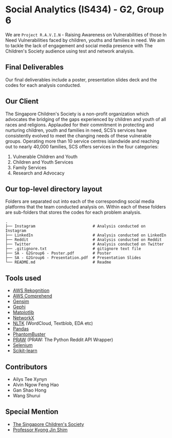 # Social Analytics (IS434) - G2, Group 6 

We are `Project R.A.V.I.N` - Raising Awareness on Vulnerabilities of those In Need Vulnerabilities faced by children, youths and families in need. We aim to tackle the lack of engagement and social media presence with The Children's Society audience using test and network analysis.


## Final Deliverables
Our final deliverables include a poster, presentation slides deck and the codes for each analysis conducted.


## Our Client
The Singapore Children's Society is a non-profit organization which advocates the bridging of the gaps experienced by children and youth of all races and religions. Applauded for their commitment in protecting and nurturing children, youth and families in need, SCS’s services have consistently evolved to meet the changing needs of these vulnerable groups. Operating more than 10 service centres islandwide and reaching out to nearly 40,000 families, SCS offers services in the four categories:
1. Vulnerable Children and Youth
2. Children and Youth Services
3. Family Services
4. Research and Advocacy


## Our top-level directory layout
Folders are separated out into each of the corresponding social media platforms that the team conducted analysis on. Within each of these folders are sub-folders that stores the codes for each problem analysis.

    .
    ├── Instagram                         # Analysis conducted on Instagram
    ├── LinkedIn                          # Analysis conducted on LinkedIn
    ├── Reddit                            # Analysis conducted on Reddit
    ├── Twitter                           # Analysis conducted on Twitter
    ├── .gitignore.txt                    # gitignore text file
    ├── SA - G2Group6 - Poster.pdf        # Poster
    ├── SA - G2Group6 - Presentation.pdf  # Presentation Slides
    └── README.md                         # Readme


## Tools used

- [AWS Rekognition](https://aws.amazon.com/rekognition/)
- [AWS Comprehend](https://aws.amazon.com/comprehend/)
- [Gensim](https://radimrehurek.com/gensim/auto_examples/index.html)
- [Gephi](http://www.martingrandjean.ch/gephi-introduction/)
- [Matplotlib](https://matplotlib.org/stable/index.html)
- [NetworkX](https://networkx.org/)
- [NLTK](https://www.nltk.org/) (WordCloud, Textblob, EDA etc)
- [Pandas](https://pandas.pydata.org/docs/)
- [PhantomBuster](https://phantombuster.com/)
- [PRAW](https://praw.readthedocs.io/en/stable/) (PRAW: The Python Reddit API Wrapper)
- [Selenium](https://www.selenium.dev/documentation/)
- [Scikit-learn](https://scikit-learn.org/stable/modules/classes.html)


## Contributors
- Ailys Tee Xynyn
- Alvin Ngow Feng Hao
- Gan Shao Hong
- Wang Shurui


## Special Mention
- [The Singapore Children's Society](https://www.childrensociety.org.sg/)
- [Professor Kyong Jin Shim](https://www.linkedin.com/in/kjshim/)
